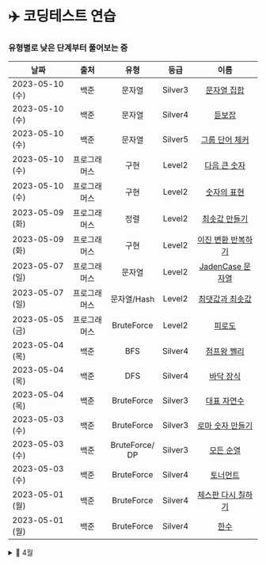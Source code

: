 # ✈️  코딩테스트 연습
### 유형별로 낮은 단계부터 풀어보는 중

|날짜|출처|유형|등급 |이름|
|-|:-:|:-:|:-:|:-:|
|2023-05-10 (수)|백준|문자열|Silver3|<a href="https://www.acmicpc.net/problem/14425">문자열 집합</a>|
|2023-05-10 (수)|백준|문자열|Silver4|<a href="https://www.acmicpc.net/problem/1764">듣보잡</a>|
|2023-05-10 (수)|백준|문자열|Silver5|<a href="https://www.acmicpc.net/problem/1316">그룹 단어 체커</a>|
|2023-05-10 (수)|프로그래머스|구현|Level2|<a href="https://school.programmers.co.kr/learn/courses/30/lessons/12911">다음 큰 숫자</a>|
|2023-05-10 (수)|프로그래머스|구현|Level2|<a href="https://school.programmers.co.kr/learn/courses/30/lessons/12924">숫자의 표현</a>|
|2023-05-09 (화)|프로그래머스|정렬|Level2|<a href="https://school.programmers.co.kr/learn/courses/30/lessons/12941">최솟값 만들기</a>|
|2023-05-09 (화)|프로그래머스|구현|Level2|<a href="https://school.programmers.co.kr/learn/courses/30/lessons/70129">이진 변환 반복하기</a>|
|2023-05-07 (일)|프로그래머스|문자열|Level2|<a href="https://school.programmers.co.kr/learn/courses/30/lessons/12951">JadenCase 문자열</a>|
|2023-05-07 (일)|프로그래머스|문자열/Hash|Level2|<a href="https://school.programmers.co.kr/learn/courses/30/lessons/12939">최댓값과 최솟값</a>|
|2023-05-05 (금)|프로그래머스|BruteForce|Level2|<a href="https://school.programmers.co.kr/learn/courses/30/lessons/87946">피로도</a>|
|2023-05-04 (목)|백준|BFS|Silver4|<a href="https://www.acmicpc.net/problem/16173">점프왕 쩰리</a>|
|2023-05-04 (목)|백준|DFS|Silver4|<a href="https://www.acmicpc.net/problem/1388">바닥 장식</a>|
|2023-05-04 (목)|백준|BruteForce|Silver3|<a href="https://www.acmicpc.net/problem/2548">대표 자연수</a>|
|2023-05-03 (수)|백준|BruteForce|Silver3|<a href="https://www.acmicpc.net/problem/16922">로마 숫자 만들기</a>|
|2023-05-03 (수)|백준|BruteForce/<br>DP|Silver3|<a href="https://www.acmicpc.net/problem/10974">모든 순열</a>|
|2023-05-03 (수)|백준|BruteForce|Silver4|<a href="https://www.acmicpc.net/problem/1057">토너먼트</a>|
|2023-05-01 (월)|백준|BruteForce|Silver4|<a href="https://www.acmicpc.net/problem/1018">체스판 다시 칠하기</a>|
|2023-05-01 (월)|백준|BruteForce|Silver4|<a href="https://www.acmicpc.net/problem/1065">한수</a>|



<details>
<summary> 🌷 4월</summary>

|날짜|출처|유형|등급 |이름|
|-|:-:|:-:|:-:|:-:|
|2023-04-29 (토)|백준|BruteForce|Silver5|<a href="https://www.acmicpc.net/problem/11650">좌표 정렬하기</a>|
|2023-04-29 (토)|백준|BruteForce|Silver5|<a href="https://www.acmicpc.net/problem/4673">셀프 넘버</a>|
|2023-04-26 (수)|백준|DP|Silver3|<a href="https://www.acmicpc.net/problem/2193">이친수</a>|
|2023-04-26 (수)|백준|DP|Bronze1|<a href="https://www.acmicpc.net/problem/2775">부녀회장이 될테야</a>|
|2023-04-21 (금)|백준|DP/<br>Greedy|Silver|<a href="https://www.acmicpc.net/problem/2839">설탕 배달</a>|
|2023-04-20 (목)|백준|백트래킹|Gold4|<a href = "https://www.acmicpc.net/problem/9663">N-Queen</a>|
|2023-04-19 (수)|백준|백트래킹|Silver3|<a href = "https://www.acmicpc.net/problem/15652">N과 M (4)</a><br><a href = "https://www.acmicpc.net/problem/15651">N과 M (3)</a><br><a href = "https://www.acmicpc.net/problem/15650">N과 M (2)</a><br><a href = "https://www.acmicpc.net/problem/15649">N과 M (1)</a>|
|2023-04-18 (화)|백준|BFS<br>BFS<br>DFS|Silver1<br>Silver2<br>Silver2|<a href="https://www.acmicpc.net/problem/2178">미로탐색</a><br><a href ="https://www.acmicpc.net/problem/24444">알고리즘 수업 - 너비 우선 탐색 1</a><br><a href="https://www.acmicpc.net/problem/24479">알고리즘 수업 - 깊이 우선 탐색 1</a><br>
|2023-04-17 (월)|백준|DP|Silver3|<a href = "https://www.acmicpc.net/problem/9461">파도반 수열</a>|
|2023-04-15 (토)|백준|BFS|Silver1|<a href = "https://www.acmicpc.net/problem/1697">숨바꼭질</a>

</details>
